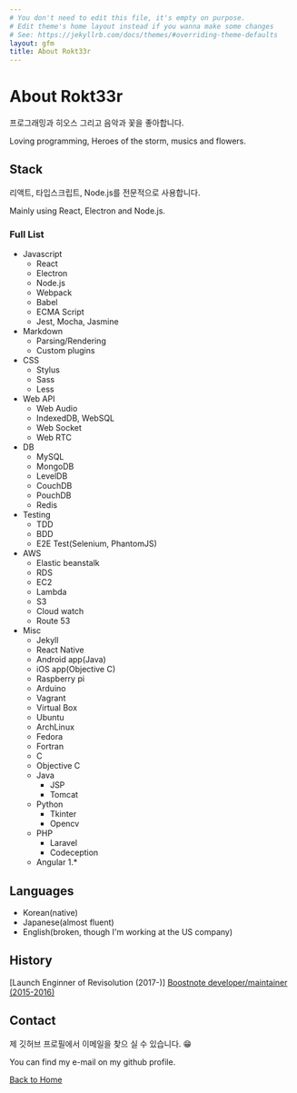 ```yaml
---
# You don't need to edit this file, it's empty on purpose.
# Edit theme's home layout instead if you wanna make some changes
# See: https://jekyllrb.com/docs/themes/#overriding-theme-defaults
layout: gfm
title: About Rokt33r
---
```


# About Rokt33r

프로그래밍과 히오스 그리고 음악과 꽃을 좋아합니다.

Loving programming, Heroes of the storm, musics and flowers.

## Stack

리액트, 타입스크립트, Node.js를 전문적으로 사용합니다.

Mainly using React, Electron and Node.js.

### Full List

- Javascript
  - React
  - Electron
  - Node.js
  - Webpack
  - Babel
  - ECMA Script
  - Jest, Mocha, Jasmine
- Markdown
  - Parsing/Rendering
  - Custom plugins
- CSS
  - Stylus
  - Sass
  - Less
- Web API
  - Web Audio
  - IndexedDB, WebSQL
  - Web Socket
  - Web RTC
- DB
  - MySQL
  - MongoDB
  - LevelDB
  - CouchDB
  - PouchDB
  - Redis
- Testing
  - TDD
  - BDD
  - E2E Test(Selenium, PhantomJS)
- AWS
  - Elastic beanstalk
  - RDS
  - EC2
  - Lambda
  - S3
  - Cloud watch
  - Route 53
- Misc
  - Jekyll
  - React Native
  - Android app(Java)
  - iOS app(Objective C)
  - Raspberry pi
  - Arduino
  - Vagrant
  - Virtual Box
  - Ubuntu
  - ArchLinux
  - Fedora
  - Fortran
  - C
  - Objective C
  - Java
    - JSP
    - Tomcat
  - Python
    - Tkinter
    - Opencv
  - PHP
    - Laravel
    - Codeception
  - Angular 1.*

## Languages

- Korean(native)
- Japanese(almost fluent)
- English(broken, though I'm working at the US company)

## History

[Launch Enginner of Revisolution (2017-)]
[Boostnote developer/maintainer (2015-2016)](https://github.com/BoostIO/Boostnote/graphs/contributors)

## Contact

제 깃허브 프로필에서 이메일을 찾으 실 수 있습니다. :grin:

You can find my e-mail on my github profile.

<a href="/">Back to Home</a>
